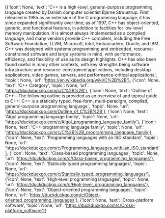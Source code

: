[{'icon': None, 'text': 'C++ is a high-level, general-purpose programming language created by Danish computer scientist Bjarne Stroustrup. First released in 1985 as an extension of the C programming language, it has since expanded significantly over time; as of 1997, C++ has object-oriented, generic, and functional features, in addition to facilities for low-level memory manipulation. It is almost always implemented as a compiled language, and many vendors provide C++ compilers, including the Free Software Foundation, LLVM, Microsoft, Intel, Embarcadero, Oracle, and IBM. C++ was designed with systems programming and embedded, resource-constrained software and large systems in mind, with performance, efficiency, and flexibility of use as its design highlights. C++ has also been found useful in many other contexts, with key strengths being software infrastructure and resource-constrained applications, including desktop applications, video games, servers, and performance-critical applications.', 'topic': None, 'url': 'https://en.wikipedia.org/wiki/C%2B%2B'}, {'icon': None, 'text': 'C++ Category', 'topic': None, 'url': 'https://duckduckgo.com/c/C%2B%2B'}, {'icon': None, 'text': 'Outline of C++ - The following outline is provided as an overview of and topical guide to C++: C++ is a statically typed, free-form, multi-paradigm, compiled, general-purpose programming language.', 'topic': None, 'url': 'https://duckduckgo.com/Outline_of_C%2B%2B'}, {'icon': None, 'text': 'Algol programming language family', 'topic': None, 'url': 'https://duckduckgo.com/c/Algol_programming_language_family'}, {'icon': None, 'text': 'C++ programming language family', 'topic': None, 'url': 'https://duckduckgo.com/c/C%2B%2B_programming_language_family'}, {'icon': None, 'text': 'Programming languages with an ISO standard', 'topic': None, 'url': 'https://duckduckgo.com/c/Programming_languages_with_an_ISO_standard'}, {'icon': None, 'text': 'Class-based programming languages', 'topic': None, 'url': 'https://duckduckgo.com/c/Class-based_programming_languages'}, {'icon': None, 'text': 'Statically typed programming languages', 'topic': None, 'url': 'https://duckduckgo.com/c/Statically_typed_programming_languages'}, {'icon': None, 'text': 'High-level programming languages', 'topic': None, 'url': 'https://duckduckgo.com/c/High-level_programming_languages'}, {'icon': None, 'text': 'Object-oriented programming languages', 'topic': None, 'url': 'https://duckduckgo.com/c/Object-oriented_programming_languages'}, {'icon': None, 'text': 'Cross-platform software', 'topic': None, 'url': 'https://duckduckgo.com/c/Cross-platform_software'}]